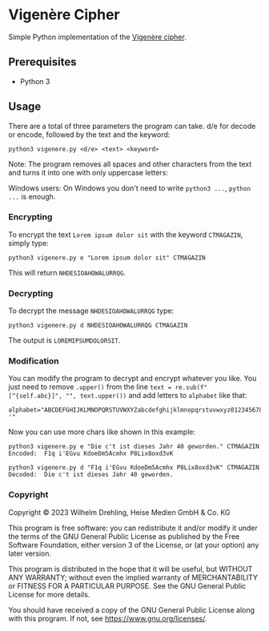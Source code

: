 # Vigenère Cipher

Simple Python implementation of the [Vigenère cipher](https://en.wikipedia.org/wiki/Vigen%C3%A8re_cipher).

## Prerequisites

- Python 3
 
## Usage

There are a total of three parameters the program can take. d/e for decode or encode, followed by the text and the keyword:

```
python3 vigenere.py <d/e> <text> <keyword>
```

Note: The program removes all spaces and other characters from the text and turns it into one with only uppercase letters:

Windows users: On Windows you don't need to write `python3 ...`, `python ...` is enough.

### Encrypting

To encrypt the text `Lorem ipsum dolor sit` with the keyword `CTMAGAZIN`, simply type:

```
python3 vigenere.py e "Lorem ipsum dolor sit" CTMAGAZIN
```

This will return `NHDESIOAHOWALURRQG`.

### Decrypting

To decrypt the message `NHDESIOAHOWALURRQG` type:

```
python3 vigenere.py d NHDESIOAHOWALURRQG CTMAGAZIN
```

The output is `LOREMIPSUMDOLORSIT`.

### Modification

You can modify the program to decrypt and encrypt whatever you like. You just need to remove ```.upper()``` from the line ```text = re.sub(f"[^{self.abc}]", "", text.upper())``` and add letters to ```alphabet``` like that:
```
alphabet="ABCDEFGHIJKLMNOPQRSTUVWXYZabcdefghijklmnopqrstuvwxyz0123456789,. '"
```
Now you can use more chars like shown in this example:
```
python3 vigenere.py e "Die c't ist dieses Jahr 40 geworden." CTMAGAZIN
Encoded:  F1q i'EGvu KdoeDm5Acmhx P8Lix8oxd3vK

python3 vigenere.py d "F1q i'EGvu KdoeDm5Acmhx P8Lix8oxd3vK" CTMAGAZIN
Decoded:  Die c't ist dieses Jahr 40 geworden.
```

### Copyright

Copyright ©️ 2023 Wilhelm Drehling, Heise Medien GmbH & Co. KG

This program is free software: you can redistribute it and/or modify it under the terms of the GNU General Public License as published by the Free Software Foundation, either version 3 of the License, or (at your option) any later version.

This program is distributed in the hope that it will be useful, but WITHOUT ANY WARRANTY; without even the implied warranty of MERCHANTABILITY or FITNESS FOR A PARTICULAR PURPOSE. See the GNU General Public License for more details.

You should have received a copy of the GNU General Public License along with this program. If not, see https://www.gnu.org/licenses/.
